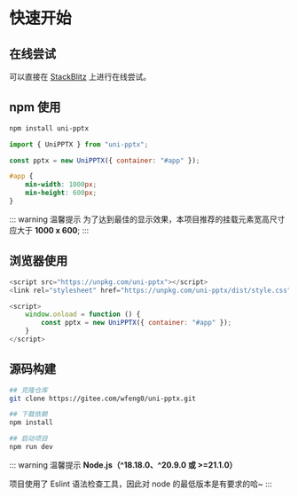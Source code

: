 # 快速开始

<backTop />

## 在线尝试

可以直接在 [StackBlitz](https://stackblitz.com/) 上进行在线尝试。

## npm 使用

```bash
npm install uni-pptx
```

```js
import { UniPPTX } from "uni-pptx";

const pptx = new UniPPTX({ container: "#app" });
```

```css
#app {
	min-width: 1000px;
	min-height: 600px;
}
```

::: warning 温馨提示
为了达到最佳的显示效果，本项目推荐的挂载元素宽高尺寸应大于 **1000 x 600**;
:::

## 浏览器使用

```js
<script src="https://unpkg.com/uni-pptx"></script>
<link rel="stylesheet" href="https://unpkg.com/uni-pptx/dist/style.css">

<script>
    window.onload = function () {
        const pptx = new UniPPTX({ container: "#app" });
    }
</script>

```

## 源码构建

```bash
## 克隆仓库
git clone https://gitee.com/wfeng0/uni-pptx.git

## 下载依赖
npm install

## 启动项目
npm run dev
```

::: warning 温馨提示
**Node.js（^18.18.0、^20.9.0 或 >=21.1.0）**

项目使用了 Eslint 语法检查工具，因此对 node 的最低版本是有要求的哈~
:::
